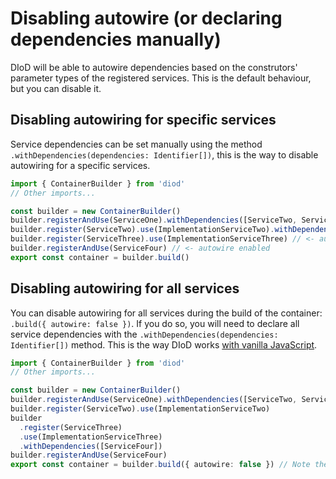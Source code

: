 # Disabling autowire (or declaring dependencies manually)

DIoD will be able to autowire dependencies based on the construtors' parameter types of the registered services. This is the default behaviour, but you can disable it.

## Disabling autowiring for specific services

Service dependencies can be set manually using the method `.withDependencies(dependencies: Identifier[])`, this is the way to disable autowiring for a specific services.

```ts
import { ContainerBuilder } from 'diod'
// Other imports...

const builder = new ContainerBuilder()
builder.registerAndUse(ServiceOne).withDependencies([ServiceTwo, ServiceThree]) // <- autowire disabled
builder.register(ServiceTwo).use(ImplementationServiceTwo).withDependencies([]) // <- autowire disabled
builder.register(ServiceThree).use(ImplementationServiceThree) // <- autowire enabled
builder.registerAndUse(ServiceFour) // <- autowire enabled
export const container = builder.build()
```

## Disabling autowiring for all services

You can disable autowiring for all services during the build of the container: `.build({ autowire: false })`. If you do so, you will need to declare all service dependencies with the `.withDependencies(dependencies: Identifier[])` method. This is the way DIoD works [with vanilla JavaScript](./javascript.md).

```ts
import { ContainerBuilder } from 'diod'
// Other imports...

const builder = new ContainerBuilder()
builder.registerAndUse(ServiceOne).withDependencies([ServiceTwo, ServiceThree])
builder.register(ServiceTwo).use(ImplementationServiceTwo)
builder
  .register(ServiceThree)
  .use(ImplementationServiceThree)
  .withDependencies([ServiceFour])
builder.registerAndUse(ServiceFour)
export const container = builder.build({ autowire: false }) // Note the autowire: false build option
```
